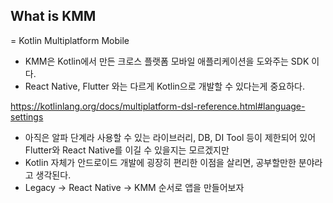 ## What is KMM
= Kotlin Multiplatform Mobile 
- KMM은 Kotlin에서 만든 크로스 플랫폼 모바일 애플리케이션을 도와주는 SDK 이다.
- React Native, Flutter 와는 다르게 Kotlin으로 개발할 수 있다는게 중요하다.

https://kotlinlang.org/docs/multiplatform-dsl-reference.html#language-settings

- 아직은 알파 단계라 사용할 수 있는 라이브러리, DB, DI Tool 등이 제한되어 있어 Flutter와 React Native를 이길 수 있을지는 모르겠지만
- Kotlin 자체가 안드로이드 개발에 굉장히 편리한 이점을 살리면, 공부할만한 분야라고 생각된다.
- Legacy -> React Native -> KMM 순서로 앱을 만들어보자 
